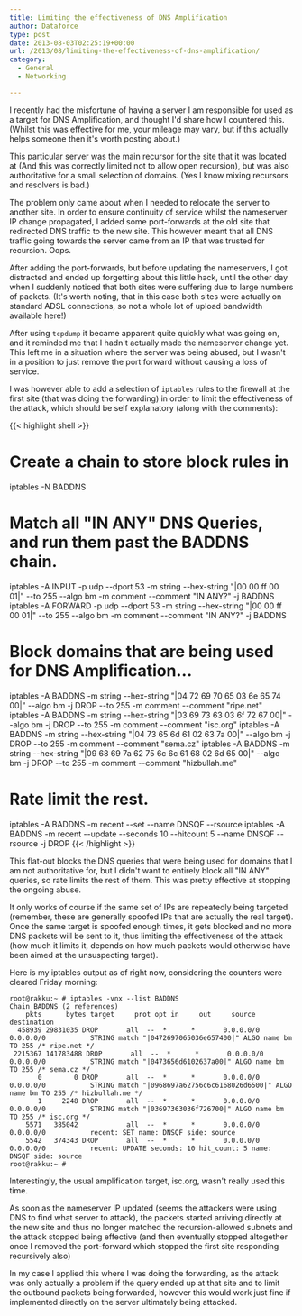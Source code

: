 ```yaml
---
title: Limiting the effectiveness of DNS Amplification
author: Dataforce
type: post
date: 2013-08-03T02:25:19+00:00
url: /2013/08/limiting-the-effectiveness-of-dns-amplification/
category:
  - General
  - Networking

---
```

I recently had the misfortune of having a server I am responsible for used as a target for DNS Amplification, and thought I'd share how I countered this. (Whilst this was effective for me, your mileage may vary, but if this actually helps someone then it's worth posting about.)

This particular server was the main recursor for the site that it was located at (And this was correctly limited not to allow open recursion), but was also authoritative for a small selection of domains. (Yes I know mixing recursors and resolvers is bad.)

The problem only came about when I needed to relocate the server to another site. In order to ensure continuity of service whilst the nameserver IP change propagated, I added some port-forwards at the old site that redirected DNS traffic to the new site. This however meant that all DNS traffic going towards the server came from an IP that was trusted for recursion. Oops.

After adding the port-forwards, but before updating the nameservers, I got distracted and ended up forgetting about this little hack, until the other day when I suddenly noticed that both sites were suffering due to large numbers of packets. (It's worth noting, that in this case both sites were actually on standard ADSL connections, so not a whole lot of upload bandwidth available here!)

After using `tcpdump` it became apparent quite quickly what was going on, and it reminded me that I hadn't actually made the nameserver change yet. This left me in a situation where the server was being abused, but I wasn't in a position to just remove the port forward without causing a loss of service.

I was however able to add a selection of `iptables` rules to the firewall at the first site (that was doing the forwarding) in order to limit the effectiveness of the attack, which should be self explanatory (along with the comments):

{{< highlight shell >}}
# Create a chain to store block rules in
iptables -N BADDNS

# Match all "IN ANY" DNS Queries, and run them past the BADDNS chain.
iptables -A INPUT -p udp --dport 53 -m string --hex-string "|00 00 ff 00 01|" --to 255 --algo bm -m comment --comment "IN ANY?" -j BADDNS
iptables -A FORWARD -p udp --dport 53 -m string --hex-string "|00 00 ff 00 01|" --to 255 --algo bm -m comment --comment "IN ANY?" -j BADDNS

# Block domains that are being used for DNS Amplification...
iptables -A BADDNS -m string --hex-string "|04 72 69 70 65 03 6e 65 74 00|" --algo bm -j DROP --to 255 -m comment --comment "ripe.net"
iptables -A BADDNS -m string --hex-string "|03 69 73 63 03 6f 72 67 00|" --algo bm -j DROP --to 255 -m comment --comment "isc.org"
iptables -A BADDNS -m string --hex-string "|04 73 65 6d 61 02 63 7a 00|" --algo bm -j DROP --to 255 -m comment --comment "sema.cz"
iptables -A BADDNS -m string --hex-string "|09 68 69 7a 62 75 6c 6c 61 68 02 6d 65 00|" --algo bm -j DROP --to 255 -m comment --comment "hizbullah.me"

# Rate limit the rest.
iptables -A BADDNS -m recent --set --name DNSQF --rsource
iptables -A BADDNS -m recent --update --seconds 10 --hitcount 5 --name DNSQF --rsource -j DROP
{{< /highlight >}}

This flat-out blocks the DNS queries that were being used for domains that I am not authoritative for, but I didn't want to entirely block all "IN ANY" queries, so rate limits the rest of them. This was pretty effective at stopping the ongoing abuse.

It only works of course if the same set of IPs are repeatedly being targeted (remember, these are generally spoofed IPs that are actually the real target). Once the same target is spoofed enough times, it gets blocked and no more DNS packets will be sent to it, thus limiting the effectiveness of the attack (how much it limits it, depends on how much packets would otherwise have been aimed at the unsuspecting target).

Here is my iptables output as of right now, considering the counters were cleared Friday morning:

```shell
root@rakku:~ # iptables -vnx --list BADDNS
Chain BADDNS (2 references)
    pkts      bytes target     prot opt in     out     source               destination
  458939 29831035 DROP       all  --  *      *       0.0.0.0/0            0.0.0.0/0           STRING match "|0472697065036e657400|" ALGO name bm TO 255 /* ripe.net */
 2215367 141783488 DROP       all  --  *      *       0.0.0.0/0            0.0.0.0/0           STRING match "|0473656d6102637a00|" ALGO name bm TO 255 /* sema.cz */
       0        0 DROP       all  --  *      *       0.0.0.0/0            0.0.0.0/0           STRING match "|0968697a62756c6c6168026d6500|" ALGO name bm TO 255 /* hizbullah.me */
       1     2248 DROP       all  --  *      *       0.0.0.0/0            0.0.0.0/0           STRING match "|03697363036f726700|" ALGO name bm TO 255 /* isc.org */
    5571   385042            all  --  *      *       0.0.0.0/0            0.0.0.0/0           recent: SET name: DNSQF side: source
    5542   374343 DROP       all  --  *      *       0.0.0.0/0            0.0.0.0/0           recent: UPDATE seconds: 10 hit_count: 5 name: DNSQF side: source
root@rakku:~ #
```

Interestingly, the usual amplification target, isc.org, wasn't really used this time.

As soon as the nameserver IP updated (seems the attackers were using DNS to find what server to attack), the packets started arriving directly at the new site and thus no longer matched the recursion-allowed subnets and the attack stopped being effective (and then eventually stopped altogether once I removed the port-forward which stopped the first site responding recursively also)

In my case I applied this where I was doing the forwarding, as the attack was only actually a problem if the query ended up at that site and to limit the outbound packets being forwarded, however this would work just fine if implemented directly on the server ultimately being attacked.
